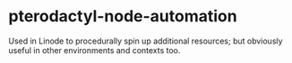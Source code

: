 # pterodactyl-node-automation

Used in Linode to procedurally spin up additional resources; but obviously useful in other environments and contexts too.

